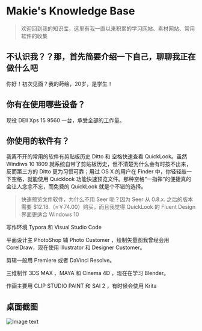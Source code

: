# Makie's Knowledge Base

> 欢迎回到我的知识库，这里有我一直以来积累的学习网站、素材网站、常用软件的收集

## 不认识我？？那，首先简要介绍一下自己，聊聊我正在做什么吧

你好！初次见面？我的莳绘，20岁，是学生！



##  你有在使用哪些设备？

现役 DEll Xps 15 9560 一台，承受全部的工作量。

## 你使用的软件有？

我离不开的常用的软件有剪贴板历史 Ditto 和 空格快速查看 QuickLook。虽然Windiws 10 1809 就系统自带了剪贴板历史，但不清楚为什么会有时按不出来，反而第三方的 Ditto 更为习惯可靠；用过 OS X 的用户在 Finder 中，你轻轻敲一下空格，就能使用 Quicklook 功能快速预览文件。那种空格“一指禅”的便捷真的会让人念念不忘，而免费的 QuickLook 就是个不错的选择。
>快速预览文件软件，为什么不用 Seer 呢？因为 Seer 从 0.8.x. 之后的版本需要 $12.18.（≈￥74.00）购买，而且我觉得 QuickLook 的 Fluent Design 界面更适合 Windows 10

写作环境 Typora 和 Visual Studio Code

平面设计主 PhotoShop 辅 Photo Customer ，绘制矢量图我曾经会用CorelDraw，现在使用 Illustrator 和 Designer Customer。

剪辑一般用 Premiere 或者 DaVinci Resolve。

三维制作 3DS MAX 、MAYA 和 Cinema 4D ，现在在学习 Blender。

作画主要用 CLIP STUDIO PAINT 和 SAI 2 ，有时候会使用 Krita

## 桌面截图

![Image text](https://raw.githubusercontent.com/c0344/Knowledge_Base/master/Screenshot_folder/Snipaste_2019-04-16_22-19-45.png?token=Ak4qvBjWpHG1hJZlgSplTHGAUfqKwIdXks5cteZPwA%3D%3D)
